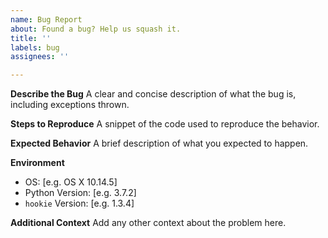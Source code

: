 ```yaml
---
name: Bug Report
about: Found a bug? Help us squash it.
title: ''
labels: bug
assignees: ''

---
```


**Describe the Bug**
A clear and concise description of what the bug is, including exceptions thrown.

**Steps to Reproduce**
A snippet of the code used to reproduce the behavior.

**Expected Behavior**
A brief description of what you expected to happen.

**Environment**
- OS: [e.g. OS X 10.14.5]
- Python Version: [e.g. 3.7.2]
- `hookie` Version: [e.g. 1.3.4]

**Additional Context**
Add any other context about the problem here.
